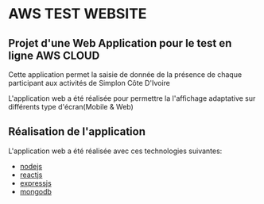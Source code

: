# AWS TEST WEBSITE 
<h2>Projet d'une Web Application pour le test en ligne AWS CLOUD</h2>

<p>Cette application permet la saisie de donnée de la présence de chaque participant aux activités de Simplon Côte D'Ivoire</p>

<p>L'application web a été réalisée pour permettre la l'affichage adaptative sur différents type d'écran(Mobile & Web) </p>

## Réalisation de l'application
<p>L'application web a été réalisée avec ces technologies suivantes:</p>


* [nodejs](https://nodejs.org/en/)
* [reactjs](https://reactjs.org/)
* [expressjs](https://expressjs.com/)
* [mongodb](https://www.mongodb.com/)